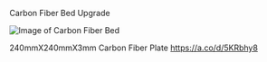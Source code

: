 Carbon Fiber Bed Upgrade

![Image of Carbon Fiber Bed](https://github.com/Leviathan220/Jalopy-3D-Printer/blob/b060f45386bbeb1d2a704468e031d65181bc5a81/Y-Axis-Upgrades/Carbon-Fiber-Bed/Images/Cabon_Fiber_Bed.jpeg)

240mmX240mmX3mm Carbon Fiber Plate
https://a.co/d/5KRbhy8
